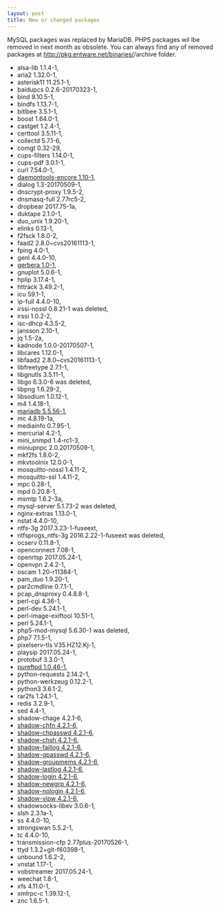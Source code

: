 ```yaml
---
layout: post
title: New or changed packages
---
```


MySQL packages was replaced by MariaDB. PHP5 packages wil lbe removed in next month as obsolete.
You can always find any of removed packages at http://pkg.entware.net/binaries/<feed>/archive folder.

* alsa-lib 1.1.4-1,
* aria2 1.32.0-1,
* asterisk11 11.25.1-1,
* baidupcs 0.2.6-20170323-1,
* bind 9.10.5-1,
* bindfs 1.13.7-1,
* bitlbee 3.5.1-1,
* boost 1.64.0-1,
* castget 1.2.4-1,
* certtool 3.5.11-1,
* collectd 5.7.1-6,
* comgt 0.32-29,
* cups-filters 1.14.0-1,
* cups-pdf 3.0.1-1,
* curl 7.54.0-1,
* [daemontools-encore 1.10-1](http://untroubled.org/daemontools-encore/),
* dialog 1.3-20170509-1,
* dnscrypt-proxy 1.9.5-2,
* dnsmasq-full 2.77rc5-2,
* dropbear 2017.75-1a,
* duktape 2.1.0-1,
* duo_unix 1.9.20-1,
* elinks 0.13-1,
* f2fsck 1.8.0-2,
* faad2 2.8.0~cvs20161113-1,
* fping 4.0-1,
* genl 4.4.0-10,
* [gerbera 1.0-1](https://gerbera.io/),
* gnuplot 5.0.6-1,
* hplip 3.17.4-1,
* httrack 3.49.2-1,
* icu 59.1-1,
* ip-full 4.4.0-10,
* irssi-nossl 0.8.21-1 was deleted,
* irssi 1.0.2-2,
* isc-dhcp 4.3.5-2,
* jansson 2.10-1,
* jq 1.5-2a,
* kadnode 1.0.0-20170507-1,
* libcares 1.12.0-1,
* libfaad2 2.8.0~cvs20161113-1,
* libfreetype 2.7.1-1,
* libgnutls 3.5.11-1,
* libgo 6.3.0-6 was deleted,
* libpng 1.6.29-2,
* libsodium 1.0.12-1,
* m4 1.4.18-1,
* [mariadb 5.5.56-1](https://mariadb.org/),
* mc 4.8.19-1a,
* mediainfo 0.7.95-1,
* mercurial 4.2-1,
* mini_snmpd 1.4-rc1-3,
* miniupnpc 2.0.20170509-1,
* mkf2fs 1.8.0-2,
* mkvtoolnix 12.0.0-1,
* mosquitto-nossl 1.4.11-2,
* mosquitto-ssl 1.4.11-2,
* mpc 0.28-1,
* mpd 0.20.8-1,
* msmtp 1.6.2-3a,
* mysql-server 5.1.73-2 was deleted,
* nginx-extras 1.13.0-1,
* nstat 4.4.0-10,
* ntfs-3g 2017.3.23-1-fuseext,
* ntfsprogs_ntfs-3g 2016.2.22-1-fuseext was deleted,
* ocserv 0.11.8-1,
* openconnect 7.08-1,
* openrtsp 2017.05.24-1,
* openvpn 2.4.2-1,
* oscam 1.20-r11384-1,
* pam_duo 1.9.20-1,
* par2cmdline 0.7.1-1,
* pcap_dnsproxy 0.4.8.8-1,
* perl-cgi 4.36-1,
* perl-dev 5.24.1-1,
* perl-image-exiftool 10.51-1,
* perl 5.24.1-1,
* php5-mod-mysql 5.6.30-1 was deleted,
* php7 7.1.5-1,
* pixelserv-tls V35.HZ12.Kj-1,
* playsip 2017.05.24-1,
* protobuf 3.3.0-1,
* [pureftpd 1.0.46-1](https://www.pureftpd.org/project/pure-ftpd),
* python-requests 2.14.2-1,
* python-werkzeug 0.12.2-1,
* python3 3.6.1-2,
* rar2fs 1.24.1-1,
* redis 3.2.9-1,
* sed 4.4-1,
* shadow-chage 4.2.1-6,
* [shadow-chfn 4.2.1-6](https://linux.die.net/man/1/chfn),
* [shadow-chpasswd 4.2.1-6](https://linux.die.net/man/8/chpasswd),
* [shadow-chsh 4.2.1-6](https://linux.die.net/man/1/chsh),
* [shadow-faillog 4.2.1-6](https://linux.die.net/man/8/faillog),
* [shadow-gpasswd 4.2.1-6](https://linux.die.net/man/1/gpasswd),
* [shadow-groupmems 4.2.1-6](https://linux.die.net/man/8/groupmems),
* [shadow-lastlog 4.2.1-6](https://linux.die.net/man/8/lastlog),
* [shadow-login 4.2.1-6](https://linux.die.net/man/1/login),
* [shadow-newgrp 4.2.1-6](https://linux.die.net/man/1/newgrp),
* [shadow-nologin 4.2.1-6](https://linux.die.net/man/8/pam_nologin),
* [shadow-vipw 4.2.1-6](https://linux.die.net/man/8/vipw),
* shadowsocks-libev 3.0.6-1,
* slsh 2.3.1a-1,
* ss 4.4.0-10,
* strongswan 5.5.2-1,
* tc 4.4.0-10,
* transmission-cfp 2.77plus-20170526-1,
* ttyd 1.3.2+git-f60398-1,
* unbound 1.6.2-2,
* vnstat 1.17-1,
* vobstreamer 2017.05.24-1,
* weechat 1.8-1,
* xfs 4.11.0-1,
* xmlrpc-c 1.39.12-1,
* znc 1.6.5-1.
